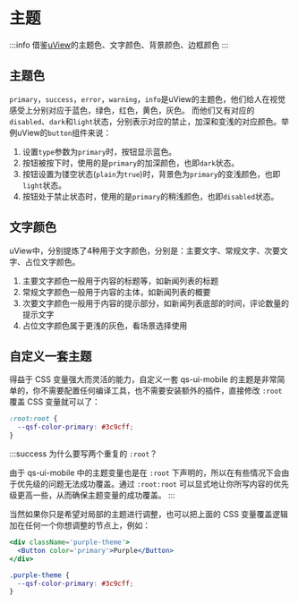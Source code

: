 # 主题

:::info
借鉴[uView](https://www.uviewui.com/)的主题色、文字颜色、背景颜色、边框颜色
:::

## 主题色

`primary`，`success`，`error`，`warning`，`info`是uView的主题色，他们给人在视觉感受上分别对应于蓝色，绿色，红色，黄色，灰色。 而他们又有对应的`disabled`、`dark`和`light`状态，分别表示对应的禁止，加深和变浅的对应颜色。举例uView的`button`组件来说：

1. 设置`type`参数为`primary`时，按钮显示蓝色。
2. 按钮被按下时，使用的是`primary`的加深颜色，也即`dark`状态。
3. 按钮设置为镂空状态(`plain`为`true`)时，背景色为`primary`的变浅颜色，也即`light`状态。
4. 按钮处于禁止状态时，使用的是`primary`的稍浅颜色，也即`disabled`状态。

## 文字颜色

uView中，分别提炼了4种用于文字颜色，分别是：主要文字、常规文字、次要文字、占位文字颜色。

1. 主要文字颜色一般用于内容的标题等，如新闻列表的标题
2. 常规文字颜色一般用于内容的主体，如新闻列表的概要
3. 次要文字颜色一般用于内容的提示部分，如新闻列表底部的时间，评论数量的提示文字
4. 占位文字颜色属于更浅的灰色，看场景选择使用

## 自定义一套主题

得益于 CSS 变量强大而灵活的能力，自定义一套 qs-ui-mobile 的主题是非常简单的，你不需要配置任何编译工具，也不需要安装额外的插件，直接修改 `:root` 覆盖 CSS 变量就可以了：

```css
:root:root {
  --qsf-color-primary: #3c9cff;
}
```

:::success
为什么要写两个重复的 `:root`？

由于 qs-ui-mobile 中的主题变量也是在 `:root` 下声明的，所以在有些情况下会由于优先级的问题无法成功覆盖。通过 `:root:root` 可以显式地让你所写内容的优先级更高一些，从而确保主题变量的成功覆盖。
:::

当然如果你只是希望对局部的主题进行调整，也可以把上面的 CSS 变量覆盖逻辑加在任何一个你想调整的节点上，例如：

```jsx | pure
<div className='purple-theme'>
  <Button color='primary'>Purple</Button>
</div>
```

```css
.purple-theme {
  --qsf-color-primary: #3c9cff;
}
```
